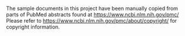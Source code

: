 The sample documents in this project have been manually copied from parts of PubMed abstracts found at https://www.ncbi.nlm.nih.gov/pmc/
Please refer to https://www.ncbi.nlm.nih.gov/pmc/about/copyright/ for copyright information.
